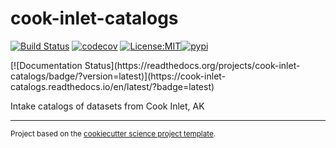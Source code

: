 cook-inlet-catalogs
==============================
[![Build Status](https://github.com/axiom-data-science/cook-inlet-catalogs/workflows/Tests/badge.svg)](https://github.com/axiom-data-science/cook-inlet-catalogs/actions)
[![codecov](https://codecov.io/gh/axiom-data-science/cook-inlet-catalogs/branch/main/graph/badge.svg)](https://codecov.io/gh/axiom-data-science/cook-inlet-catalogs)
[![License:MIT](https://img.shields.io/badge/License-MIT-lightgray.svg?style=flt-square)](https://opensource.org/licenses/MIT)[![pypi](https://img.shields.io/pypi/v/cook-inlet-catalogs.svg)](https://pypi.org/project/cook-inlet-catalogs)
<!-- [![conda-forge](https://img.shields.io/conda/dn/conda-forge/cook-inlet-catalogs?label=conda-forge)](https://anaconda.org/conda-forge/cook-inlet-catalogs) -->[![Documentation Status](https://readthedocs.org/projects/cook-inlet-catalogs/badge/?version=latest)](https://cook-inlet-catalogs.readthedocs.io/en/latest/?badge=latest)


Intake catalogs of datasets from Cook Inlet, AK

--------

<p><small>Project based on the <a target="_blank" href="https://github.com/jbusecke/cookiecutter-science-project">cookiecutter science project template</a>.</small></p>
